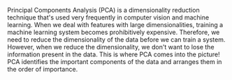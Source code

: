 Principal Components Analysis (PCA) is a dimensionality reduction technique that's used very
frequently in computer vision and machine learning. When we deal with features with large
dimensionalities, training a machine learning system becomes prohibitively expensive. Therefore, we
need to reduce the dimensionality of the data before we can train a system. However, when we reduce
the dimensionality, we don't want to lose the information present in the data. This is where PCA comes
into the picture! PCA identifies the important components of the data and arranges them in the order of
importance.
